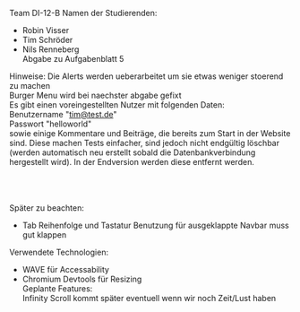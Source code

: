 Team DI-12-B
Namen der Studierenden:
- Robin Visser
- Tim Schröder
- Nils Renneberg<br>
Abgabe zu Aufgabenblatt 5<br>

Hinweise:
Die Alerts werden ueberarbeitet um sie etwas weniger stoerend zu machen<br>
Burger Menu wird bei naechster abgabe gefixt<br>
Es gibt einen voreingestellten Nutzer mit folgenden Daten:<br>
Benutzername "tim@test.de"<br>
Passwort "helloworld"<br>
sowie einige Kommentare und Beiträge, die bereits zum Start in der Website sind. Diese machen Tests einfacher, sind jedoch nicht endgültig löschbar (werden automatisch neu erstellt sobald die Datenbankverbindung hergestellt wird). In der Endversion werden diese entfernt werden.<br>

<br><br><br>
Später zu beachten:

- Tab Reihenfolge und Tastatur Benutzung für ausgeklappte Navbar muss gut klappen

Verwendete Technologien:
- WAVE für Accessability
- Chromium Devtools für Resizing<br>
Geplante Features:<br>
Infinity Scroll kommt später eventuell wenn wir noch Zeit/Lust haben
